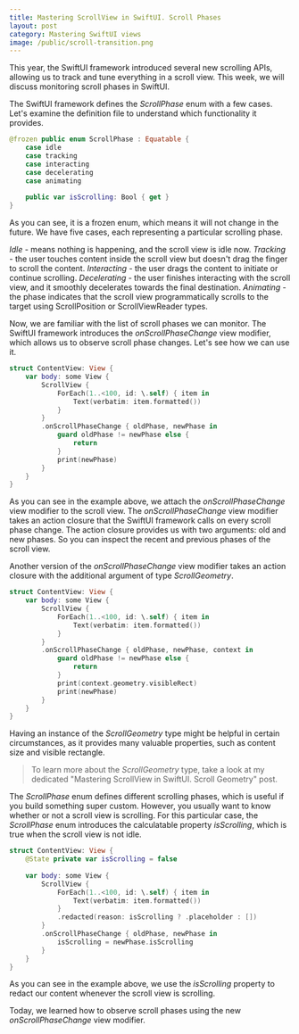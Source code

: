 ```yaml
---
title: Mastering ScrollView in SwiftUI. Scroll Phases
layout: post
category: Mastering SwiftUI views
image: /public/scroll-transition.png
---
```


This year, the SwiftUI framework introduced several new scrolling APIs, allowing us to track and tune everything in a scroll view. This week, we will discuss monitoring scroll phases in SwiftUI.

The SwiftUI framework defines the *ScrollPhase* enum with a few cases. Let's examine the definition file to understand which functionality it provides.

```swift
@frozen public enum ScrollPhase : Equatable {
    case idle
    case tracking
    case interacting
    case decelerating
    case animating
    
    public var isScrolling: Bool { get }
}
```

As you can see, it is a frozen enum, which means it will not change in the future. We have five cases, each representing a particular scrolling phase.

*Idle* - means nothing is happening, and the scroll view is idle now.
*Tracking* - the user touches content inside the scroll view but doesn't drag the finger to scroll the content. 
*Interacting* - the user drags the content to initiate or continue scrolling.
*Decelerating* - the user finishes interacting with the scroll view, and it smoothly decelerates towards the final destination. 
*Animating* - the phase indicates that the scroll view programmatically scrolls to the target using ScrollPosition or ScrollViewReader types.

Now, we are familiar with the list of scroll phases we can monitor. The SwiftUI framework introduces the *onScrollPhaseChange* view modifier, which allows us to observe scroll phase changes. Let's see how we can use it.

```swift
struct ContentView: View {
    var body: some View {
        ScrollView {
            ForEach(1..<100, id: \.self) { item in
                Text(verbatim: item.formatted())
            }
        }
        .onScrollPhaseChange { oldPhase, newPhase in
            guard oldPhase != newPhase else {
                return
            }
            print(newPhase)
        }
    }
}
```

As you can see in the example above, we attach the *onScrollPhaseChange* view modifier to the scroll view. The *onScrollPhaseChange* view modifier takes an action closure that the SwiftUI framework calls on every scroll phase change. The action closure provides us with two arguments: old and new phases. So you can inspect the recent and previous phases of the scroll view.

Another version of the *onScrollPhaseChange* view modifier takes an action closure with the additional argument of type *ScrollGeometry*. 

```swift
struct ContentView: View {
    var body: some View {
        ScrollView {
            ForEach(1..<100, id: \.self) { item in
                Text(verbatim: item.formatted())
            }
        }
        .onScrollPhaseChange { oldPhase, newPhase, context in
            guard oldPhase != newPhase else {
                return
            }
            print(context.geometry.visibleRect)
            print(newPhase)
        }
    }
}
```

Having an instance of the *ScrollGeometry* type might be helpful in certain circumstances, as it provides many valuable properties, such as content size and visible rectangle.

> To learn more about the *ScrollGeometry* type, take a look at my dedicated "Mastering ScrollView in SwiftUI. Scroll Geometry" post.

The *ScrollPhase* enum defines different scrolling phases, which is useful if you build something super custom. However, you usually want to know whether or not a scroll view is scrolling. For this particular case, the *ScrollPhase* enum introduces the calculatable property *isScrolling*, which is true when the scroll view is not idle.

```swift
struct ContentView: View {
    @State private var isScrolling = false
    
    var body: some View {
        ScrollView {
            ForEach(1..<100, id: \.self) { item in
                Text(verbatim: item.formatted())
            }
            .redacted(reason: isScrolling ? .placeholder : [])
        }
        .onScrollPhaseChange { oldPhase, newPhase in
            isScrolling = newPhase.isScrolling
        }
    }
}
```

As you can see in the example above, we use the *isScrolling* property to redact our content whenever the scroll view is scrolling.

Today, we learned how to observe scroll phases using the new *onScrollPhaseChange* view modifier.
